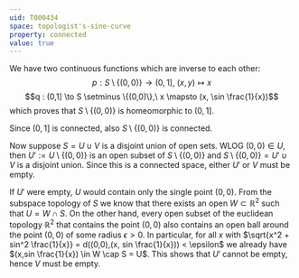```yaml
---
uid: T000434
space: topologist's-sine-curve
property: connected
value: true
---
```

We have two continuous functions which are inverse to each other:
$$p : S \setminus \{(0,0)\} \to (0,1],\ (x,y) \mapsto x$$
$$q : (0,1] \to S \setminus \{(0,0)\},\ x \mapsto (x, \sin \frac{1}{x})$$
which proves that $S \setminus \{(0,0)\}$ is homeomorphic to $(0,1]$.

Since $(0,1]$ is connected, also $S \setminus \{(0,0)\}$ is connected.

Now suppose $S = U \cup V$ is a disjoint union of open sets. WLOG $(0,0) \in U$, then $U' := U \setminus \{(0,0)\}$ is an open subset of $S \setminus \{(0,0)\}$ and $S \setminus \{(0,0)\} = U' \cup V$ is a disjoint union. Since this is a connected space, either $U'$ or $V$ must be empty.

If $U'$ were empty, $U$ would contain only the single point $(0,0)$. From the subspace topology of $S$ we know that there exists an open $W \subset \mathbb{R}^2$ such that $U = W \cap S$. On the other hand, every open subset of the euclidean topology $\mathbb{R}^2$ that contains the point $(0,0)$ also contains an open ball around the point $(0,0)$ of some radius $\epsilon > 0$. In particular, for all $x$ with $\sqrt{x^2 + sin^2 \frac{1}{x}} = d((0,0),(x, sin \frac{1}{x})) < \epsilon$ we already have $(x,sin \frac{1}{x}) \in W \cap S = U$. This shows that $U'$ cannot be empty, hence $V$ must be empty.

